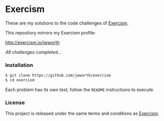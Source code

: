 # Exercism

These are my solutions to the code challenges of [Exercism](http://exercism.io).

This repository mirrors my Exercism profile:

http://exercism.io/jwworth

_49 challenges completed..._

### Installation

```sh
$ git clone https://github.com/jwworth/exercism
$ cd exercism
```

Each problem has its own test; follow the `README` instructions to execute.

### License

This project is released under the same terms and conditions as
[Exercism](http://exercism.io).
